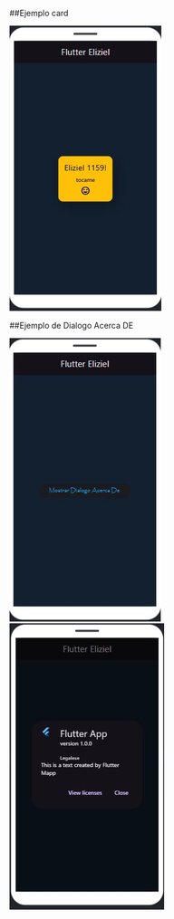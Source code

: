##Ejemplo card

![image](Captura.JPG)

##Ejemplo de Dialogo Acerca DE

![image](dialogoacercade.JPG)
![image](dialogoacercade2.JPG)